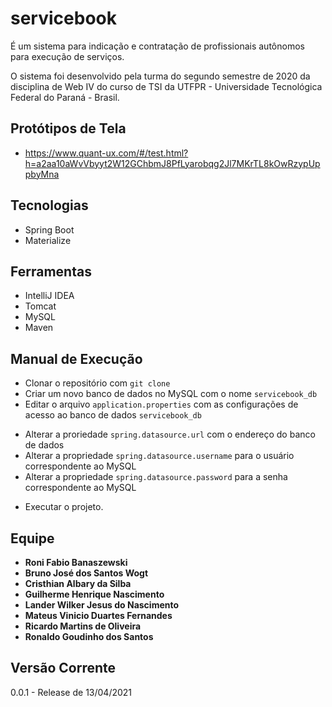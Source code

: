 # servicebook

É um sistema para indicação e contratação de profissionais autônomos para execução de serviços.

O sistema foi desenvolvido pela turma do segundo semestre de 2020 da disciplina de Web IV do curso de TSI da UTFPR -
Universidade Tecnológica Federal do Paraná - Brasil.

## Protótipos de Tela
+ https://www.quant-ux.com/#/test.html?h=a2aa10aWvVbyyt2W12GChbmJ8PfLyarobqg2Jl7MKrTL8kOwRzypUppbyMna

## Tecnologias

+ Spring Boot
+ Materialize

## Ferramentas

+ IntelliJ IDEA
+ Tomcat
+ MySQL
+ Maven

## Manual de Execução

+ Clonar o repositório com  `git clone`
+ Criar um novo banco de dados no MySQL com o nome `servicebook_db`
+ Editar o arquivo `application.properties` com as configurações de acesso ao banco de dados `servicebook_db`

- Alterar a proriedade `spring.datasource.url` com o endereço do banco de dados
- Alterar a propriedade `spring.datasource.username` para o usuário correspondente ao MySQL
- Alterar a propriedade `spring.datasource.password` para a senha correspondente ao MySQL

+ Executar o projeto.

## Equipe

* **Roni Fabio Banaszewski**
* **Bruno José dos Santos Wogt**
* **Cristhian Albary da Silba**
* **Guilherme Henrique Nascimento**
* **Lander Wilker Jesus do Nascimento**
* **Mateus Vinicio Duartes Fernandes**
* **Ricardo Martins de Oliveira**
* **Ronaldo Goudinho dos Santos**

## Versão Corrente

0.0.1 - Release de 13/04/2021

